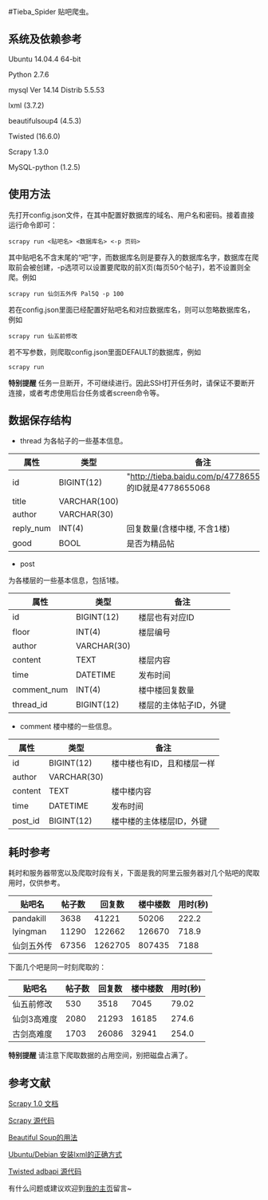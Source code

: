 #Tieba_Spider
贴吧爬虫。

## 系统及依赖参考
Ubuntu 14.04.4 64-bit

Python 2.7.6

mysql Ver 14.14 Distrib 5.5.53

lxml (3.7.2)

beautifulsoup4 (4.5.3)

Twisted (16.6.0)

Scrapy 1.3.0

MySQL-python (1.2.5)

## 使用方法
先打开config.json文件，在其中配置好数据库的域名、用户名和密码。接着直接运行命令即可：
```
scrapy run <贴吧名> <数据库名> <-p 页码>
```
其中贴吧名不含末尾的“吧”字，而数据库名则是要存入的数据库名字，数据库在爬取前会被创建，-p选项可以设置要爬取的前X页(每页50个帖子)，若不设置则全爬。例如
```
scrapy run 仙剑五外传 Pal5Q -p 100
```
若在config.json里面已经配置好贴吧名和对应数据库名，则可以忽略数据库名，例如
```
scrapy run 仙五前修改
```
若不写参数，则爬取config.json里面DEFAULT的数据库，例如
```
scrapy run
```
**特别提醒** 任务一旦断开，不可继续进行。因此SSH打开任务时，请保证不要断开连接，或者考虑使用后台任务或者screen命令等。

## 数据保存结构
 - thread
为各帖子的一些基本信息。

|属性|类型|备注|
|----|---|----|
|id|BIGINT(12)|"http://tieba.baidu.com/p/4778655068" 的ID就是4778655068|
|title|VARCHAR(100)| |
|author|VARCHAR(30)| |
|reply_num|INT(4)|回复数量(含楼中楼, 不含1楼)|
|good|BOOL|是否为精品帖|


 - post

为各楼层的一些基本信息，包括1楼。

|属性|类型|备注|
|----|----|---|
|id|BIGINT(12)|楼层也有对应ID|
|floor|INT(4)|楼层编号|
|author|VARCHAR(30)| |
|content|TEXT|楼层内容|
|time|DATETIME|发布时间|
|comment_num|INT(4)|楼中楼回复数量|
|thread_id|BIGINT(12)|楼层的主体帖子ID，外键|


 - comment
楼中楼的一些信息。

|属性|类型|备注|
|----|----|---|
|id|BIGINT(12)|楼中楼也有ID，且和楼层一样|
|author|VARCHAR(30)| |
|content|TEXT|楼中楼内容|
|time|DATETIME|发布时间|
|post_id|BIGINT(12)|楼中楼的主体楼层ID，外键|

## 耗时参考
耗时和服务器带宽以及爬取时段有关，下面是我的阿里云服务器对几个贴吧的爬取用时，仅供参考。

|贴吧名|帖子数|回复数|楼中楼数|用时(秒)|
|------|-----|-----|--------|-------|
|pandakill|3638|41221|50206|222.2|
|lyingman|11290|122662|126670|718.9|
|仙剑五外传|67356|1262705|807435|7188|

下面几个吧是同一时刻爬取的：

|贴吧名|帖子数|回复数|楼中楼数|用时(秒)|
|------|-----|-----|--------|-------|
|仙五前修改|530|3518|7045|79.02|
|仙剑3高难度|2080|21293|16185|274.6|
|古剑高难度|1703|26086|32941|254.0|

**特别提醒** 请注意下爬取数据的占用空间，别把磁盘占满了。

## 参考文献
[Scrapy 1.0 文档][1]

[Scrapy 源代码][2]

[Beautiful Soup的用法][3]

[Ubuntu/Debian 安装lxml的正确方式][4]

[Twisted adbapi 源代码][5]

有什么问题或建议欢迎到[我的主页][6]留言~


  [1]: http://scrapy-chs.readthedocs.io/zh_CN/1.0/
  [2]: https://coding.net/u/fmyl/p/scrapy
  [3]: https://cuiqingcai.com/1319.html
  [4]: http://www.cnblogs.com/numbbbbb/p/3434519.html
  [5]: https://github.com/twisted/twisted/blob/twisted-16.5.0/src/twisted/enterprise/adbapi.py
  [6]: http://aqua.hk.cn
